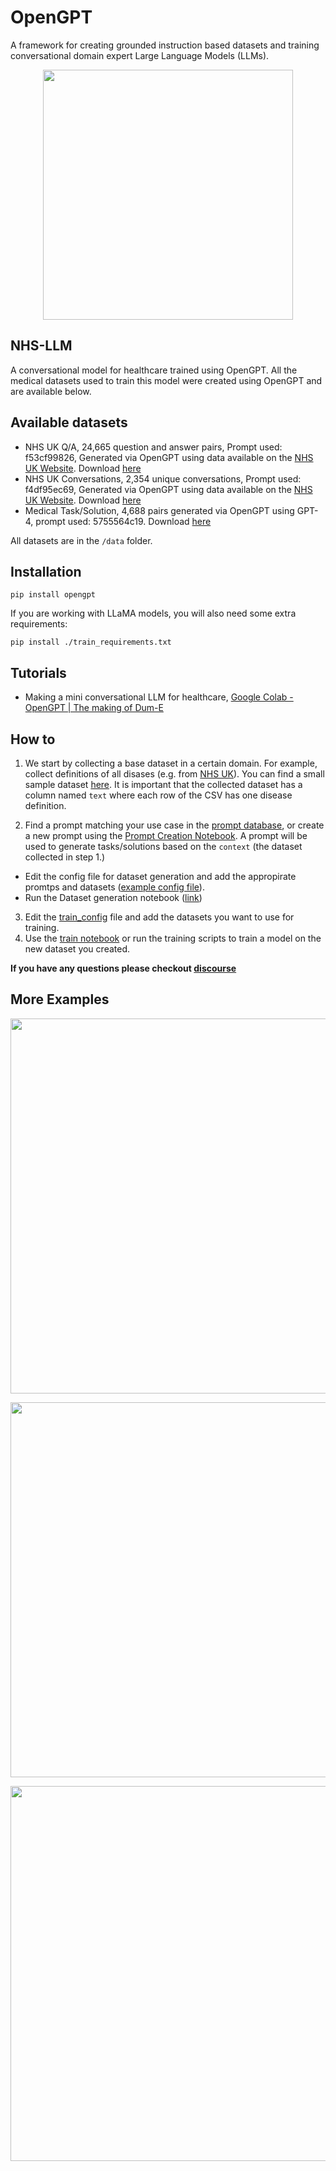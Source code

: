 # OpenGPT

A framework for creating grounded instruction based datasets and training conversational domain expert Large Language Models (LLMs).

<p align="center">
  <img height='400px' src='https://substackcdn.com/image/fetch/f_auto,q_auto:good,fl_progressive:steep/https%3A%2F%2Fsubstack-post-media.s3.amazonaws.com%2Fpublic%2Fimages%2Fcbc199b9-3aec-4c80-83c6-9a64886919dc_1318x868.png' />
</p>


## NHS-LLM
A conversational model for healthcare trained using OpenGPT. All the medical datasets used to train this model were created using OpenGPT and are available below.

## Available datasets
- NHS UK Q/A, 24,665 question and answer pairs, Prompt used: f53cf99826, Generated via OpenGPT using data available on the [NHS UK Website](https://www.nhs.uk/conditions/). Download [here](./data/nhs_uk_full/prepared_generated_data_for_nhs_uk_qa.csv)
- NHS UK Conversations, 2,354 unique conversations, Prompt used: f4df95ec69, Generated via OpenGPT using data available on the [NHS UK Website](https://www.nhs.uk/conditions/). Download [here](./data/nhs_uk_full/prepared_generated_data_for_nhs_uk_conversations.csv)
- Medical Task/Solution, 4,688 pairs generated via OpenGPT using GPT-4, prompt used: 5755564c19. Download [here](./data/medical_tasks_gpt4/prepared_generated_data_for_medical_tasks.csv)

All datasets are in the `/data` folder.

## Installation
```
pip install opengpt
```
If you are working with LLaMA models, you will also need some extra requirements:
```
pip install ./train_requirements.txt
```

## Tutorials

- Making a mini conversational LLM for healthcare, [Google Colab - OpenGPT | The making of Dum-E](https://colab.research.google.com/drive/1GQj9dwBSCmzEh1PmbRlQQYlojCvOG-qG?usp=sharing) 


## How to

1. We start by collecting a base dataset in a certain domain. For example, collect definitions of all disases (e.g. from [NHS UK](https://www.nhs.uk/conditions/)). You can find a small sample dataset [here](https://github.com/CogStack/OpenGPT/blob/main/data/nhs_conditions_small_sample/original_data.csv). It is important that the collected dataset has a column named `text` where each row of the CSV has one disease definition.

2. Find a prompt matching your use case in the [prompt database](https://github.com/CogStack/OpenGPT/blob/main/data/prompts.json), or create a new prompt using the [Prompt Creation Notebook](https://github.com/CogStack/OpenGPT/blob/main/experiments/Prompt%20Creation.ipynb). A prompt will be used to generate tasks/solutions based on the `context` (the dataset collected in step 1.)
  - Edit the config file for dataset generation and add the appropirate promtps and datasets ([example config file](https://github.com/CogStack/OpenGPT/blob/main/configs/example_config_for_detaset_creation.yaml)).
  - Run the Dataset generation notebook ([link](https://github.com/CogStack/OpenGPT/blob/main/experiments/Dataset%20Generation.ipynb))

3. Edit the [train_config](https://github.com/CogStack/OpenGPT/blob/main/configs/example_train_config.yaml) file and add the datasets you want to use for training.
4. Use the [train notebook](https://github.com/CogStack/OpenGPT/blob/main/experiments/Supervised%20Training.ipynb) or run the training scripts to train a model on the new dataset you created.

**If you have any questions please checkout [discourse](https://discourse.cogstack.org/)**

## More Examples

<p align="center">
  <img width='600px' src='https://substackcdn.com/image/fetch/f_auto,q_auto:good,fl_progressive:steep/https%3A%2F%2Fsubstack-post-media.s3.amazonaws.com%2Fpublic%2Fimages%2F3916352d-d1c9-451d-92db-652171f471e0_1318x1842.png' />
</p>


<p align="center">
  <img width='600px' src='https://substackcdn.com/image/fetch/f_auto,q_auto:good,fl_progressive:steep/https%3A%2F%2Fsubstack-post-media.s3.amazonaws.com%2Fpublic%2Fimages%2Fe47dc8e1-d26c-4312-a7a4-8a32bf5375b9_1318x1168.png' />
</p>

<p align="center">
  <img width='600px' src='https://substackcdn.com/image/fetch/f_auto,q_auto:good,fl_progressive:steep/https%3A%2F%2Fsubstack-post-media.s3.amazonaws.com%2Fpublic%2Fimages%2F42ab1ebe-2fab-4c94-80e7-69d4b95c8098_1318x854.png' />
</p>



